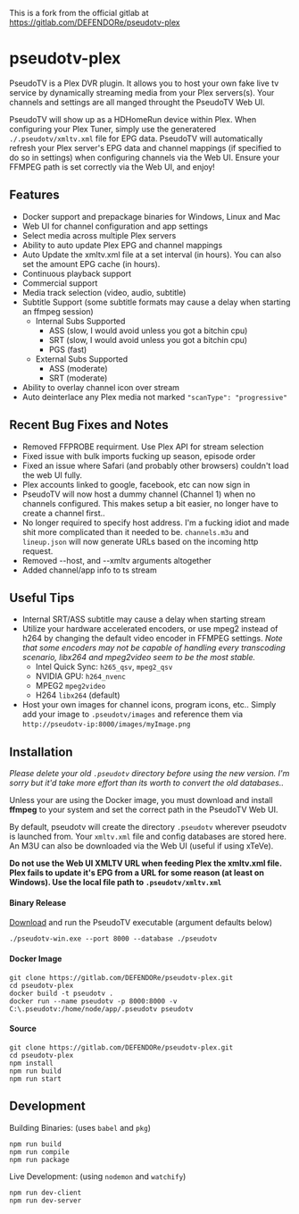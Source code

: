 This is a fork from the official gitlab at https://gitlab.com/DEFENDORe/pseudotv-plex


# pseudotv-plex

PseudoTV is a Plex DVR plugin. It allows you to host your own fake live tv service by dynamically streaming media from your Plex servers(s). Your channels and settings are all manged throught the PseudoTV Web UI.

PseudoTV will show up as a HDHomeRun device within Plex. When configuring your Plex Tuner, simply use the generatered `./.pseudotv/xmltv.xml` file for EPG data. PseudoTV will automatically refresh your Plex server's EPG data and channel mappings (if specified to do so in settings) when configuring channels via the Web UI. Ensure your FFMPEG path is set correctly via the Web UI, and enjoy!

## Features
- Docker support and prepackage binaries for Windows, Linux and Mac
- Web UI for channel configuration and app settings
- Select media across multiple Plex servers
- Ability to auto update Plex EPG and channel mappings
- Auto Update the xmltv.xml file at a set interval (in hours). You can also set the amount EPG cache (in hours).
- Continuous playback support
- Commercial support
- Media track selection (video, audio, subtitle)
- Subtitle Support (some subtitle formats may cause a delay when starting an ffmpeg session)
    - Internal Subs Supported
        - ASS (slow, I would avoid unless you got a bitchin cpu)
        - SRT (slow, I would avoid unless you got a bitchin cpu)
        - PGS (fast)
    - External Subs Supported
        - ASS (moderate)
        - SRT (moderate)
- Ability to overlay channel icon over stream
- Auto deinterlace any Plex media not marked `"scanType": "progressive"`

## Recent Bug Fixes and Notes
- Removed FFPROBE requirment. Use Plex API for stream selection
- Fixed issue with bulk imports fucking up season, episode order
- Fixed an issue where Safari (and probably other browsers) couldn't load the web UI fully.
- Plex accounts linked to google, facebook, etc can now sign in
- PseudoTV will now host a dummy channel (Channel 1) when no channels configured. This makes setup a bit easier, no longer have to create a channel first..
- No longer required to specify host address. I'm a fucking idiot and made shit more complicated than it needed to be. `channels.m3u` and `lineup.json` will now generate URLs based on the incoming http request.
- Removed --host, and --xmltv arguments altogether
- Added channel/app info to ts stream

## Useful Tips

- Internal SRT/ASS subtitle may cause a delay when starting stream
- Utilize your hardware accelerated encoders, or use mpeg2 instead of h264 by changing the default video encoder in FFMPEG settings. *Note that some encoders may not be capable of handling every transcoding scenario, libx264 and mpeg2video seem to be the most stable.*
    - Intel Quick Sync: `h265_qsv`, `mpeg2_qsv`
    - NVIDIA GPU: `h264_nvenc`
    - MPEG2 `mpeg2video`
    - H264 `libx264` (default)
- Host your own images for channel icons, program icons, etc.. Simply add your image to `.pseudotv/images` and reference them via `http://pseudotv-ip:8000/images/myImage.png`

## Installation

*Please delete your old `.pseudotv` directory before using the new version. I'm sorry but it'd take more effort than its worth to convert the old databases..*

Unless your are using the Docker image, you must download and install **ffmpeg** to your system and set the correct path in the PseudoTV Web UI.

By default, pseudotv will create the directory `.pseudotv` wherever pseudotv is launched from. Your `xmltv.xml` file and config databases are stored here. An M3U can also be downloaded via the Web UI (useful if using xTeVe).

**Do not use the Web UI XMLTV URL when feeding Plex the xmltv.xml file. Plex fails to update it's EPG from a URL for some reason (at least on Windows). Use the local file path to `.pseudotv/xmltv.xml`**

#### Binary Release
[Download](https://gitlab.com/DEFENDORe/pseudotv-plex/-/releases) and run the PseudoTV executable (argument defaults below)
```
./pseudotv-win.exe --port 8000 --database ./pseudotv
```

#### Docker Image
```
git clone https://gitlab.com/DEFENDORe/pseudotv-plex.git
cd pseudotv-plex
docker build -t pseudotv .
docker run --name pseudotv -p 8000:8000 -v C:\.pseudotv:/home/node/app/.pseudotv pseudotv
```

#### Source
```
git clone https://gitlab.com/DEFENDORe/pseudotv-plex.git
cd pseudotv-plex
npm install
npm run build
npm run start
```

## Development
Building Binaries: (uses `babel` and `pkg`)
```
npm run build
npm run compile
npm run package
```

Live Development: (using `nodemon` and `watchify`)
```
npm run dev-client
npm run dev-server
```

